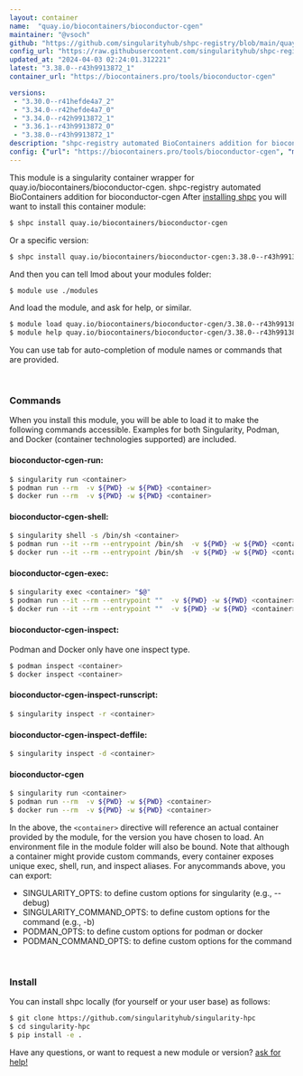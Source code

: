 ```yaml
---
layout: container
name:  "quay.io/biocontainers/bioconductor-cgen"
maintainer: "@vsoch"
github: "https://github.com/singularityhub/shpc-registry/blob/main/quay.io/biocontainers/bioconductor-cgen/container.yaml"
config_url: "https://raw.githubusercontent.com/singularityhub/shpc-registry/main/quay.io/biocontainers/bioconductor-cgen/container.yaml"
updated_at: "2024-04-03 02:24:01.312221"
latest: "3.38.0--r43h9913872_1"
container_url: "https://biocontainers.pro/tools/bioconductor-cgen"

versions:
 - "3.30.0--r41hefde4a7_2"
 - "3.34.0--r42hefde4a7_0"
 - "3.34.0--r42h9913872_1"
 - "3.36.1--r43h9913872_0"
 - "3.38.0--r43h9913872_1"
description: "shpc-registry automated BioContainers addition for bioconductor-cgen"
config: {"url": "https://biocontainers.pro/tools/bioconductor-cgen", "maintainer": "@vsoch", "description": "shpc-registry automated BioContainers addition for bioconductor-cgen", "latest": {"3.38.0--r43h9913872_1": "sha256:3fc8521b6678c8712d4d526c964d668064bee0f59866dd8f756d5a643f6727c1"}, "tags": {"3.30.0--r41hefde4a7_2": "sha256:aae7b16f9b984647f1a1e4a21c52ba8650dbd1390ca7f35156045acdbde3a4be", "3.34.0--r42hefde4a7_0": "sha256:9aec86d82f54e7ac579e32458680906a498b5e8c5158fe16be73fe26bb01d7be", "3.34.0--r42h9913872_1": "sha256:a00ec88c61a50f8d1f21526b9b16fb1aa4403ae8a21adc345c972c6ed462da4f", "3.36.1--r43h9913872_0": "sha256:2884fbac6c5185d7e841fb91fef55ce10708be8621dbb94935e27bd9c9c81ebc", "3.38.0--r43h9913872_1": "sha256:3fc8521b6678c8712d4d526c964d668064bee0f59866dd8f756d5a643f6727c1"}, "docker": "quay.io/biocontainers/bioconductor-cgen"}
---
```


This module is a singularity container wrapper for quay.io/biocontainers/bioconductor-cgen.
shpc-registry automated BioContainers addition for bioconductor-cgen
After [installing shpc](#install) you will want to install this container module:


```bash
$ shpc install quay.io/biocontainers/bioconductor-cgen
```

Or a specific version:

```bash
$ shpc install quay.io/biocontainers/bioconductor-cgen:3.38.0--r43h9913872_1
```

And then you can tell lmod about your modules folder:

```bash
$ module use ./modules
```

And load the module, and ask for help, or similar.

```bash
$ module load quay.io/biocontainers/bioconductor-cgen/3.38.0--r43h9913872_1
$ module help quay.io/biocontainers/bioconductor-cgen/3.38.0--r43h9913872_1
```

You can use tab for auto-completion of module names or commands that are provided.

<br>

### Commands

When you install this module, you will be able to load it to make the following commands accessible.
Examples for both Singularity, Podman, and Docker (container technologies supported) are included.

#### bioconductor-cgen-run:

```bash
$ singularity run <container>
$ podman run --rm  -v ${PWD} -w ${PWD} <container>
$ docker run --rm  -v ${PWD} -w ${PWD} <container>
```

#### bioconductor-cgen-shell:

```bash
$ singularity shell -s /bin/sh <container>
$ podman run --it --rm --entrypoint /bin/sh  -v ${PWD} -w ${PWD} <container>
$ docker run --it --rm --entrypoint /bin/sh  -v ${PWD} -w ${PWD} <container>
```

#### bioconductor-cgen-exec:

```bash
$ singularity exec <container> "$@"
$ podman run --it --rm --entrypoint ""  -v ${PWD} -w ${PWD} <container> "$@"
$ docker run --it --rm --entrypoint ""  -v ${PWD} -w ${PWD} <container> "$@"
```

#### bioconductor-cgen-inspect:

Podman and Docker only have one inspect type.

```bash
$ podman inspect <container>
$ docker inspect <container>
```

#### bioconductor-cgen-inspect-runscript:

```bash
$ singularity inspect -r <container>
```

#### bioconductor-cgen-inspect-deffile:

```bash
$ singularity inspect -d <container>
```



#### bioconductor-cgen

```bash
$ singularity run <container>
$ podman run --rm  -v ${PWD} -w ${PWD} <container>
$ docker run --rm  -v ${PWD} -w ${PWD} <container>
```


In the above, the `<container>` directive will reference an actual container provided
by the module, for the version you have chosen to load. An environment file in the
module folder will also be bound. Note that although a container
might provide custom commands, every container exposes unique exec, shell, run, and
inspect aliases. For anycommands above, you can export:

 - SINGULARITY_OPTS: to define custom options for singularity (e.g., --debug)
 - SINGULARITY_COMMAND_OPTS: to define custom options for the command (e.g., -b)
 - PODMAN_OPTS: to define custom options for podman or docker
 - PODMAN_COMMAND_OPTS: to define custom options for the command

<br>

### Install

You can install shpc locally (for yourself or your user base) as follows:

```bash
$ git clone https://github.com/singularityhub/singularity-hpc
$ cd singularity-hpc
$ pip install -e .
```

Have any questions, or want to request a new module or version? [ask for help!](https://github.com/singularityhub/singularity-hpc/issues)
